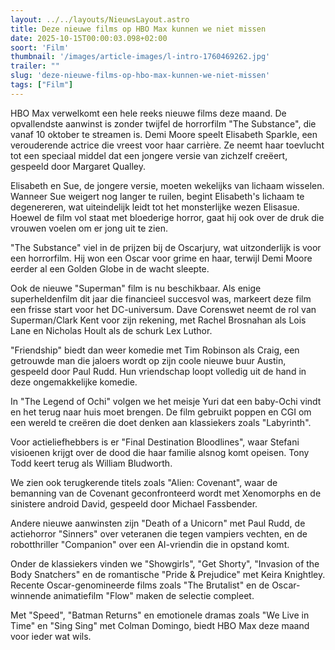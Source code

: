 ```yaml
---
layout: ../../layouts/NieuwsLayout.astro
title: Deze nieuwe films op HBO Max kunnen we niet missen
date: 2025-10-15T00:00:03.098+02:00
soort: 'Film'
thumbnail: '/images/article-images/l-intro-1760469262.jpg'
trailer: ""
slug: 'deze-nieuwe-films-op-hbo-max-kunnen-we-niet-missen'
tags: ["Film"]
---
```


HBO Max verwelkomt een hele reeks nieuwe films deze maand. De opvallendste
aanwinst is zonder twijfel de horrorfilm "The Substance", die vanaf 10 oktober
te streamen is. Demi Moore speelt Elisabeth Sparkle, een verouderende actrice
die vreest voor haar carrière. Ze neemt haar toevlucht tot een speciaal middel
dat een jongere versie van zichzelf creëert, gespeeld door Margaret Qualley.

Elisabeth en Sue, de jongere versie, moeten wekelijks van lichaam wisselen.
Wanneer Sue weigert nog langer te ruilen, begint Elisabeth's lichaam te
degenereren, wat uiteindelijk leidt tot het monsterlijke wezen Elisasue. Hoewel
de film vol staat met bloederige horror, gaat hij ook over de druk die vrouwen
voelen om er jong uit te zien.

"The Substance" viel in de prijzen bij de Oscarjury, wat uitzonderlijk is voor
een horrorfilm. Hij won een Oscar voor grime en haar, terwijl Demi Moore eerder
al een Golden Globe in de wacht sleepte.

Ook de nieuwe "Superman" film is nu beschikbaar. Als enige superheldenfilm dit
jaar die financieel succesvol was, markeert deze film een frisse start voor het
DC-universum. Dave Corenswet neemt de rol van Superman/Clark Kent voor zijn
rekening, met Rachel Brosnahan als Lois Lane en Nicholas Hoult als de schurk Lex
Luthor.

"Friendship" biedt dan weer komedie met Tim Robinson als Craig, een getrouwde
man die jaloers wordt op zijn coole nieuwe buur Austin, gespeeld door Paul Rudd.
Hun vriendschap loopt volledig uit de hand in deze ongemakkelijke komedie.

In "The Legend of Ochi" volgen we het meisje Yuri dat een baby-Ochi vindt en het
terug naar huis moet brengen. De film gebruikt poppen en CGI om een wereld te
creëren die doet denken aan klassiekers zoals "Labyrinth".

Voor actieliefhebbers is er "Final Destination Bloodlines", waar Stefani
visioenen krijgt over de dood die haar familie alsnog komt opeisen. Tony Todd
keert terug als William Bludworth.

We zien ook terugkerende titels zoals "Alien: Covenant", waar de bemanning van
de Covenant geconfronteerd wordt met Xenomorphs en de sinistere android David,
gespeeld door Michael Fassbender.

Andere nieuwe aanwinsten zijn "Death of a Unicorn" met Paul Rudd, de actiehorror
"Sinners" over veteranen die tegen vampiers vechten, en de robotthriller
"Companion" over een AI-vriendin die in opstand komt.

Onder de klassiekers vinden we "Showgirls", "Get Shorty", "Invasion of the Body
Snatchers" en de romantische "Pride & Prejudice" met Keira Knightley. Recente
Oscar-genomineerde films zoals "The Brutalist" en de Oscar-winnende animatiefilm
"Flow" maken de selectie compleet.

Met "Speed", "Batman Returns" en emotionele dramas zoals "We Live in Time" en
"Sing Sing" met Colman Domingo, biedt HBO Max deze maand voor ieder wat wils.